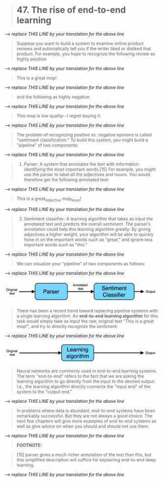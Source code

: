 > # 47. The rise of end-to-end learning

--> _replace THIS LINE by your translation for the above line_

> Suppose you want to build a system to examine online product reviews and automatically tell you if the writer liked or disliked that product. For example, you hope to recognize the following review as highly positive:

--> _replace THIS LINE by your translation for the above line_

> This is a great mop!

--> _replace THIS LINE by your translation for the above line_

> and the following as highly negative:

--> _replace THIS LINE by your translation for the above line_

> This mop is low quality--I regret buying it.

--> _replace THIS LINE by your translation for the above line_

> The problem of recognizing positive vs. negative opinions is called "sentiment classification." To build this system, you might build a "pipeline" of two components:

--> _replace THIS LINE by your translation for the above line_

> 1. Parser: A system that annotates the text with information identifying the most important words.[15] For example, you might use the parser to label all the adjectives and nouns. You would therefore get the following annotated text:

--> _replace THIS LINE by your translation for the above line_

> This is a great<sub>Adjective</sub> mop<sub>Noun</sub>!

--> _replace THIS LINE by your translation for the above line_

> 2. Sentiment classifier: A learning algorithm that takes as input the annotated text and predicts the overall sentiment. The parser’s annotation could help this learning algorithm greatly: By giving adjectives a higher weight, your algorithm will be able to quickly hone in on the important words such as "great," and ignore less important words such as "this."

--> _replace THIS LINE by your translation for the above line_

> We can visualize your "pipeline" of two components as follows:

--> _replace THIS LINE by your translation for the above line_

![img](../imgs/C47_01.png)

> There has been a recent trend toward replacing pipeline systems with a single learning algorithm. An ​**end-to-end learning algorithm​** for this task would simply take as input the raw, original text "This is a great mop!", and try to directly recognize the sentiment:

--> _replace THIS LINE by your translation for the above line_

![img](../imgs/C47_02.png)

> Neural networks are commonly used in end-to-end learning systems. The term "end-to-end" refers to the fact that we are asking the learning algorithm to go directly from the input to the desired output. I.e., the learning algorithm directly connects the "input end" of the system to the "output end."

--> _replace THIS LINE by your translation for the above line_

> In problems where data is abundant, end-to-end systems have been remarkably successful. But they are not always a good choice. The next few chapters will give more examples of end-to-end systems as well as give advice on when you should and should not use them.

--> _replace THIS LINE by your translation for the above line_

> **FOOTNOTE:**

> [15]  parser gives a much richer annotation of the text than this, but this simplified description will suffice for explaining end-to-end deep learning.

--> _replace THIS LINE by your translation for the above line_
